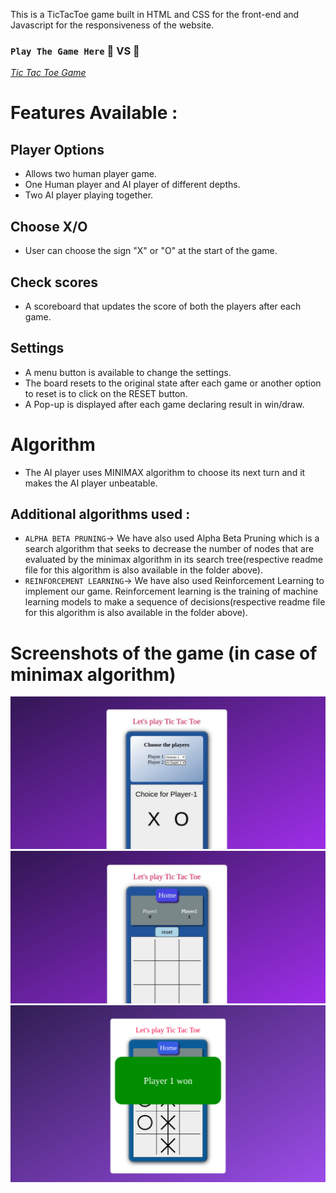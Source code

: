 This is a TicTacToe game built in HTML and CSS for the front-end and Javascript for the responsiveness of the website.

### `Play The Game Here` :man: VS :robot:
<a href="https://anjalisoni3655.github.io/MarsCodeWar/">*Tic Tac Toe Game*</a>

# Features Available :

## Player Options 
- Allows two human player game.
- One Human player and AI player of different depths.
- Two AI player playing together.

## Choose X/O 
- User can choose the sign "X" or "O" at the start of the game.

## Check scores 
- A scoreboard that updates the score of both the players after each game.

## Settings 
- A menu button is available to change the settings.
- The board resets to the original state after each game or another option to reset is to click on the RESET button.
- A Pop-up is displayed after each game declaring result in win/draw.

# Algorithm 
- The AI player uses MINIMAX algorithm to choose its next turn and it makes the AI player unbeatable.

## Additional algorithms used :
- `ALPHA BETA PRUNING`-> We have also used Alpha Beta Pruning which is a search algorithm that seeks to decrease the number of nodes that are evaluated by the minimax algorithm in its search tree(respective readme file for this algorithm is also available in the folder above).
- `REINFORCEMENT LEARNING`-> We have also used Reinforcement Learning to implement our game. Reinforcement learning is the training of machine learning models to make a sequence of decisions(respective readme file for this algorithm is also available in the folder above).
# Screenshots of the game (in case of minimax algorithm)
<kbd>![Screenshot](images/image1.png)</kbd>
<kbd>![Screenshot](images/image3.png)</kbd>
<kbd>![Screenshot](images/image2.png)</kbd>
